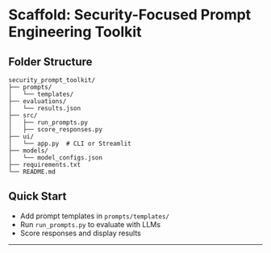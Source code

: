 # Scaffold: Security-Focused Prompt Engineering Toolkit

## Folder Structure
```
security_prompt_toolkit/
├── prompts/
│   └── templates/
├── evaluations/
│   └── results.json
├── src/
│   ├── run_prompts.py
│   ├── score_responses.py
├── ui/
│   └── app.py  # CLI or Streamlit
├── models/
│   └── model_configs.json
├── requirements.txt
└── README.md
```

## Quick Start
- Add prompt templates in `prompts/templates/`
- Run `run_prompts.py` to evaluate with LLMs
- Score responses and display results
---
